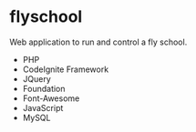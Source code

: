 # flyschool
Web application to run and control a fly school.
 - PHP
 - CodeIgnite Framework
 - JQuery
 - Foundation
 - Font-Awesome
 - JavaScript
 - MySQL
